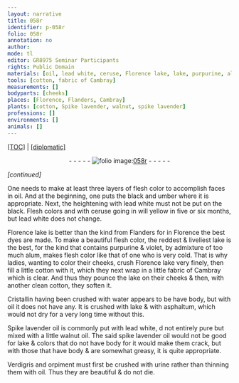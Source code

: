 ```yaml
---
layout: narrative
title: 058r
identifier: p-058r
folio: 058r
annotation: no
author:
mode: tl
editor: GR8975 Seminar Participants
rights: Public Domain
materials: [oil, lead white, ceruse, Florence lake, lake, purpurine, alum, cotton, fabric of Cambray, Cristallin, water, asphaltum, Spike lavender oil, walnut oil, spike lavender oil, Verdigris, orpiment, urine]
tools: [cotton, fabric of Cambray]
measurements: []
bodyparts: [cheeks]
places: [Florence, Flanders, Cambray]
plants: [cotton, Spike lavender, walnut, spike lavender]
professions: []
environments: []
animals: []
---
```


<p><a href="{{ site.baseurl }}/translation/">[TOC]</a> | <a href="{{ site.baseurl }}/texts/p-058r_tc/" target="_blank">[diplomatic]</a></p><div class="folio" align="center">- - - - - <a href="http://gallica.bnf.fr/ark:/12148/btv1b10500001g/f121.image" target="_blank"><img src="https://cu-mkp.github.io/2017-workshop-edition/assets/photo-icon.png" alt="folio image: " style="display:inline-block; margin-bottom:-3px;"/>058r</a> - - - - - </div>  
 
*[continued]*
  
One needs to make at least three layers of flesh color to accomplish faces in <span class="m">oil</span>. And at the beginning, one puts the black and umber where it is appropriate. Next, the heightening with <span class="m">lead white</span> must not be put on the black. Flesh colors and  with <span class="m">ceruse</span> going in will yellow in five or six <span class="tmp">months</span>, but <span class="m">lead white</span> does not change.
 
<span class="m"><span class="pl">Florence</span> lake</span> is better than the kind from <span class="pl">Flanders</span> for in <span class="pl">Florence</span> the best dyes are made. To make a beautiful flesh color, the reddest & liveliest <span class="m">lake</span> is the best, for the kind that contains <span class="m"><span class="m">purpurine</span></span> & violet, by admixture of too much <span class="m">alum</span>, makes flesh color like that of one who is very cold. That is why ladies, wanting to color their <span class="bp">cheeks</span>, crush <span class="m"><span class="pl">Florence</span> lake</span> very finely, then fill a little <span class="tl"><span class="m"><span class="pa">cotton</span></span></span> with it, which they next wrap in a little <span class="tl"><span class="m">fabric of <span class="pl">Cambray</span></span></span> which is clear. And thus they pounce the <span class="m">lake</span> on their <span class="bp">cheeks</span> & then, with another clean <span class="tl"><span class="m"><span class="pa">cotton</span></span></span>, they soften it.
 
<span class="m">Cristallin</span> having been crushed with <span class="m">water</span> appears to <span class="del">be</span> have body, but with <span class="m">oil</span> it does not have any. It is crushed with <span class="m">lake</span> & with <span class="m">asphaltum</span>, which would not dry for a <span class="tmp">very long time</span> without this.
 
<span class="m"><span class="pa">Spike lavender</span> oil</span> is commonly put with <span class="m">lead white</span>, <span class="del">d</span> not entirely pure but mixed with a little <span class="m"><span class="pa">walnut</span> oil</span>. The said <span class="m"><span class="pa">spike lavender</span> oil</span> would not be good for <span class="m">lake</span> & colors that do not have body <span class="add">for it would make them crack</span>, but with those that have body & are somewhat greasy, it is quite appropriate.
 
<span class="m">Verdigris</span> and <span class="m">orpiment</span> must first be crushed with <span class="m">urine</span> rather than thinning them with <span class="m">oil</span>. Thus they are beautiful & do not die.
 
